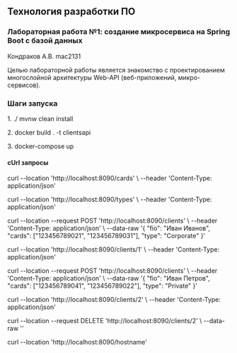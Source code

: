 <h2>Технология разработки ПО</h2>
<h3>Лабораторная работа №1: создание микросервиса на Spring Boot с базой данных</h3>
<p>Кондраков А.В. mac2131</p>
<p>Целью лабораторной работы является знакомство с проектированием многослойной архитектуры Web-API (веб-приложений, микро-сервисов).</p>

<h3>Шаги запуска</h3>
<p>1. ./ mvnw clean install</p>
<p>2. docker build . -t clientsapi</p>
<p>3. docker-compose up</p>

<h4>cUrl запросы</h4>

<p>
curl --location 'http://localhost:8090/cards' \
--header 'Content-Type: application/json'
</p>

<p>
curl --location 'http://localhost:8090/types' \
--header 'Content-Type: application/json'
</p>

<p>
curl --location --request POST 'http://localhost:8090/clients' \
--header 'Content-Type: application/json' \
--data-raw '{
"fio": "Иван Иванов",
"cards": ["123456789021", "123456789031"],
"type": "Corporate"
}'
</p>

<p>
curl --location 'http://localhost:8090/clients/1' \
--header 'Content-Type: application/json'
</p>

<p>
curl --location --request POST 'http://localhost:8090/clients' \
--header 'Content-Type: application/json' \
--data-raw '{
"fio": "Иван Петров",
"cards": ["123456789041", "123456789022"],
"type": "Private"
}'
</p>

<p>
curl --location 'http://localhost:8090/clients/2' \
--header 'Content-Type: application/json'
</p>

<p>
curl --location --request DELETE 'http://localhost:8090/clients/2' \
--data-raw ''
</p>

<p>
curl --location 'http://localhost:8090/hostname'
</p>